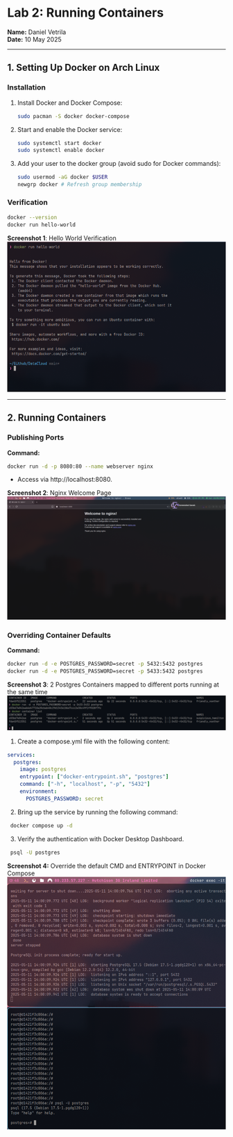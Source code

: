 # Lab 2: Running Containers  
**Name:** Daniel Vetrila  
**Date:** 10 May 2025  

---

## **1. Setting Up Docker on Arch Linux**  

### **Installation**  
1. Install Docker and Docker Compose:  
   ```bash
   sudo pacman -S docker docker-compose

2. Start and enable the Docker service:  
   ```bash
   sudo systemctl start docker
   sudo systemctl enable docker
   
3. Add your user to the docker group (avoid sudo for Docker commands):  
   ```bash
   sudo usermod -aG docker $USER 
   newgrp docker # Refresh group membership


### Verification  
  ```bash
  docker --version
  docker run hello-world 
  ```

**Screenshot 1**: Hello World Verification
![Hello World](./assets/Screenshots/helloWorld)

---

## 2. Running Containers

### Publishing Ports

**Command:**  
```bash
docker run -d -p 8080:80 --name webserver nginx
```
- Access via http://localhost:8080.

**Screenshot 2**: Nginx Welcome Page
![Nginx](./assets/Screenshots/nginx)

### Overriding Container Defaults

**Command:**  
```bash
docker run -d -e POSTGRES_PASSWORD=secret -p 5432:5432 postgres
docker run -d -e POSTGRES_PASSWORD=secret -p 5433:5432 postgres
```

**Screenshot 3**: 2 Postgres Containers mapped to different ports running at the same time
![Postgres](./assets/Screenshots/postgres)

1. Create a compose.yml file with the following content:

```yaml
services:
  postgres:
    image: postgres
    entrypoint: ["docker-entrypoint.sh", "postgres"]
    command: ["-h", "localhost", "-p", "5432"]
    environment:
      POSTGRES_PASSWORD: secret 
```

2. Bring up the service by running the following command:
```bash
 docker compose up -d
``` 

3. Verify the authentication with Docker Desktop Dashboard.
```bash
 psql -U postgres
```

**Screenshot 4:** Override the default CMD and ENTRYPOINT in Docker Compose
![Docker Compose](./assets/Screenshots/postgresLogin)
